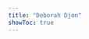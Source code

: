 ```yaml
---
title: "Deborah Djon"
showToc: true
---
```

<style>
.article-title , .content-meta, .graph{
    display: none
}
CV_Deborah_Djon.pdf